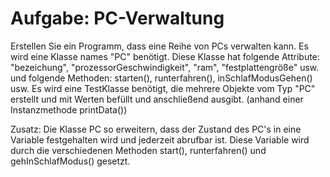 Aufgabe: PC-Verwaltung
======================
Erstellen Sie ein Programm, dass eine Reihe von PCs verwalten kann.
Es wird eine Klasse names "PC" benötigt. Diese Klasse hat folgende Attribute:
"bezeichung", "prozessorGeschwindigkeit", "ram", "festplattengröße" usw. und
folgende Methoden: starten(), runterfahren(), inSchlafModusGehen() usw.
Es wird eine TestKlasse benötigt, die mehrere Objekte vom Typ "PC" erstellt und
mit Werten befüllt und anschließend ausgibt. (anhand einer Instanzmethode printData())

Zusatz:
Die Klasse PC so erweitern, dass der Zustand des PC's in eine Variable festgehalten wird
und jederzeit abrufbar ist.
Diese Variable wird durch die verschiedenen Methoden start(), runterfahren() und
gehInSchlafModus() gesetzt.

